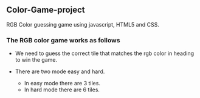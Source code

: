 ## Color-Game-project

RGB Color guessing game using javascript, HTML5 and CSS.

### The RGB color game works as follows

* We need to guess the correct tile that matches the rgb color in heading to win the game.

* There are two mode easy and hard.
  * In easy mode there are 3 tiles.
  * In hard mode there are 6 tiles.

